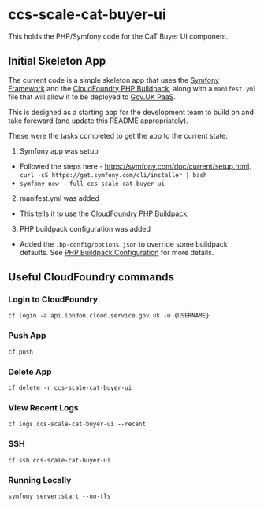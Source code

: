 # ccs-scale-cat-buyer-ui
This holds the PHP/Symfony code for the CaT Buyer UI component.

## Initial Skeleton App

The current code is a simple skeleton app that uses the [Symfony Framework](https://symfony.com/) and the [CloudFoundry PHP Buildpack](https://github.com/cloudfoundry/php-buildpack), along with a `manifest.yml` file that will allow it to be deployed to [Gov.UK PaaS](https://www.cloud.service.gov.uk/).

This is designed as a starting app for the development team to build on and take foreward (and update this README appropriately).

These were the tasks completed to get the app to the current state:

1. Symfony app was setup
 * Followed the steps here - https://symfony.com/doc/current/setup.html.
`curl -sS https://get.symfony.com/cli/installer | bash`
 * `symfony new --full ccs-scale-cat-buyer-ui`

2. manifest.yml was added
 * This tells it to use the [CloudFoundry PHP Buildpack](https://docs.cloudfoundry.org/buildpacks/php/index.html).

3. PHP buildpack configuration was added
 * Added the `.bp-config/options.json` to override some buildpack defaults. See [PHP Buildpack Configuration](https://docs.cloudfoundry.org/buildpacks/php/gsg-php-config.html) for more details.

## Useful CloudFoundry commands

### Login to CloudFoundry

`cf login -a api.london.cloud.service.gov.uk -u {USERNAME}`

### Push App
`cf push`

### Delete App
`cf delete -r ccs-scale-cat-buyer-ui`

### View Recent Logs
`cf logs ccs-scale-cat-buyer-ui --recent`

### SSH
`cf ssh ccs-scale-cat-buyer-ui`

### Running Locally
`symfony server:start --no-tls`
